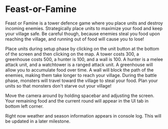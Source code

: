 # Feast-or-Famine

Feast or Famine is a tower defence game where you place units and destroy incoming enemies. Strategically place units to maximize your food and keep your village safe.
Be careful though, because enemies steal you food upon reaching the village, and running out of food will cause you to lose!

Place units during setup phase by clicking on the unit button at the bottom of the screen and then clicking on the map. A tower costs 300, a greenhouse costs 500, a hunter is 100, and a wall is 100.
A hunter is a melee attack unit, and a watchtower is a ranged attack unit. A greenhouse will allow you to accumulate food over time.
A wall will block the path of the enemies, making them take longer to reach your village. During the battle phase, monsters will travel toward the village to steal your food. Plan your units so that monsters don't starve out your village!

Move the camera around by holding spacebar and adjusting the screen. Your remaining food and the current round will appear in the UI tab in bottom left corner.

Right now weather and season information appears in console log. This will be updated in a later milestone.
